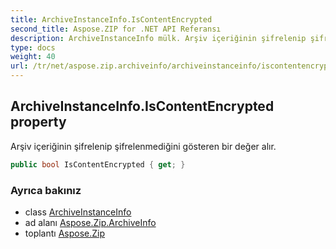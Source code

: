 ```yaml
---
title: ArchiveInstanceInfo.IsContentEncrypted
second_title: Aspose.ZIP for .NET API Referansı
description: ArchiveInstanceInfo mülk. Arşiv içeriğinin şifrelenip şifrelenmediğini gösteren bir değer alır.
type: docs
weight: 40
url: /tr/net/aspose.zip.archiveinfo/archiveinstanceinfo/iscontentencrypted/
---
```

## ArchiveInstanceInfo.IsContentEncrypted property

Arşiv içeriğinin şifrelenip şifrelenmediğini gösteren bir değer alır.

```csharp
public bool IsContentEncrypted { get; }
```

### Ayrıca bakınız

* class [ArchiveInstanceInfo](../)
* ad alanı [Aspose.Zip.ArchiveInfo](../../archiveinstanceinfo/)
* toplantı [Aspose.Zip](../../../)


